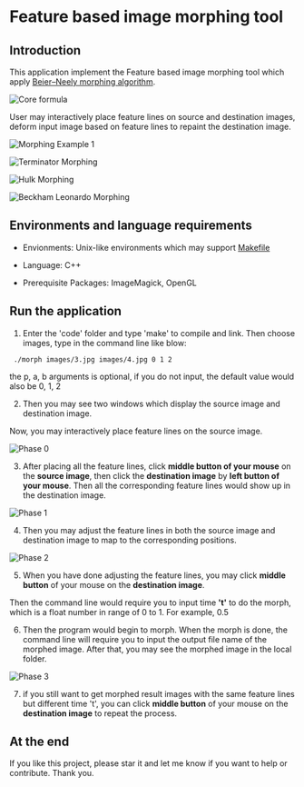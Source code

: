 # Feature based image morphing tool

## Introduction

This application implement the Feature based image morphing tool which apply [Beier–Neely morphing algorithm](https://en.wikipedia.org/wiki/Beier%E2%80%93Neely_morphing_algorithm).

![Core formula](https://github.com/OneSlashNinja/FeatureBasedImageMorphing/tree/master/demo_images/core_formula.jpg)

User may interactively place feature lines on source and destination images, deform input image based on feature lines to repaint the destination image.

![Morphing Example 1](https://github.com/OneSlashNinja/FeatureBasedImageMorphing/tree/master/demo_images/demo.png)

![Terminator Morphing](https://github.com/OneSlashNinja/FeatureBasedImageMorphing/tree/master/demo_images/TerminatorMorphing.gif)

![Hulk Morphing](https://github.com/OneSlashNinja/FeatureBasedImageMorphing/tree/master/demo_images/Hulk_morphing.gif)

![Beckham Leonardo Morphing](https://github.com/OneSlashNinja/FeatureBasedImageMorphing/tree/master/demo_images/Beckham_Leonardo_Morphing.gif)

## Environments and language requirements

* Envionments: Unix-like environments which may support [Makefile](https://en.wikipedia.org/wiki/Makefile)

* Language: C++

* Prerequisite Packages: ImageMagick, OpenGL

## Run the application


1. Enter the 'code' folder and type 'make' to compile and link. Then choose images, type in the command line like blow:

` ./morph images/3.jpg images/4.jpg 0 1 2`

  the p, a, b arguments is optional, if you do not input, the default value would also be 0, 1, 2

2. Then you may see two windows which display the source image and destination image. 

  Now, you may interactively place feature lines on the source image.

  ![Phase 0](https://github.com/OneSlashNinja/FeatureBasedImageMorphing/tree/master/demo_images/images/phase0.png)

3. After placing all the feature lines, click **middle button of your mouse** on the **source image**, 
  then click the **destination image** by **left button of your mouse**. 
  Then all the corresponding feature lines would show up in the destination image.

  ![Phase 1](https://github.com/OneSlashNinja/FeatureBasedImageMorphing/tree/master/demo_images/images/phase1.png)

4. Then you may adjust the feature lines in both the source image and destination image to map to the corresponding positions.

  ![Phase 2](https://github.com/OneSlashNinja/FeatureBasedImageMorphing/tree/master/demo_images/images/phase2.png)

5. When you have done adjusting the feature lines, you may click **middle button** of your mouse on the **destination image**. 

  Then the command line would require you to input time **'t'** to do the morph, which is a float number in range of 0 to 1.
  For example, 0.5

6. Then the program would begin to morph. 
  When the morph is done, the command line will require you to input the output file name of the morphed image. 
  After that, you may see the morphed image in the local folder.

  ![Phase 3](https://github.com/OneSlashNinja/FeatureBasedImageMorphing/tree/master/demo_images/images/phase3.png)

7. if you still want to get morphed result images with the same feature lines but different time 't', 
  you can click **middle button** of your mouse on the **destination image** to repeat the process.

## At the end

If you like this project, please star it and let me know if you want to help or contribute. Thank you.



